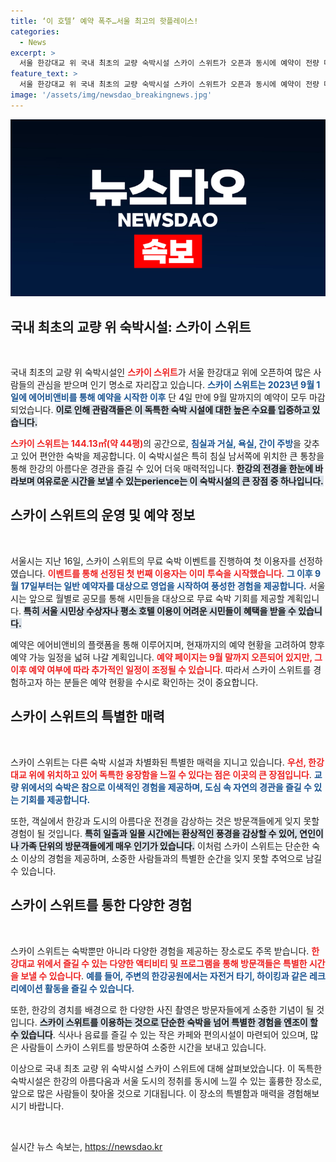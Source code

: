 ```yaml
---
title: ‘이 호텔’ 예약 폭주…서울 최고의 핫플레이스!
categories:
  - News
excerpt: >
  서울 한강대교 위 국내 최초의 교량 숙박시설 스카이 스위트가 오픈과 동시에 예약이 전량 마감됐다! 도시의 아름다운 전경을 감상하며 특별한 경험을 누릴 기회, 놓치지 마세요!
feature_text: >
  서울 한강대교 위 국내 최초의 교량 숙박시설 스카이 스위트가 오픈과 동시에 예약이 전량 마감됐다! 도시의 아름다운 전경을 감상하며 특별한 경험을 누릴 기회, 놓치지 마세요!
image: '/assets/img/newsdao_breakingnews.jpg'
---
```


<p><img src="/assets/img/newsdao_breakingnews.jpg" alt="firstkoreanews 속보" /></p>

<h2 data-ke-size="size26">국내 최초의 교량 위 숙박시설: 스카이 스위트</h2>

<p data-ke-size="size16">&nbsp;</p>

<p>국내 최초의 교량 위 숙박시설인 <b><span style="color: #ee2323;">스카이 스위트</span></b>가 서울 한강대교 위에 오픈하여 많은 사람들의 관심을 받으며 인기 명소로 자리잡고 있습니다. <b><span style="color: #1a5490;">스카이 스위트는 2023년 9월 1일에 에어비앤비를 통해 예약을 시작한 이후</span></b> 단 4일 만에 9월 말까지의 예약이 모두 마감되었습니다. <b><span style="background-color: #21538527;">이로 인해 관람객들은 이 독특한 숙박 시설에 대한 높은 수요를 입증하고 있습니다.</span></b></p>

<p><b><span style="color: #ee2323;">스카이 스위트는 144.13㎡(약 44평)</span></b>의 공간으로, <b><span style="color: #1a5490;">침실과 거실, 욕실, 간이 주방</span></b>을 갖추고 있어 편안한 숙박을 제공합니다. 이 숙박시설은 특히 침실 남서쪽에 위치한 큰 통창을 통해 한강의 아름다운 경관을 즐길 수 있어 더욱 매력적입니다. <b><span style="background-color: #21538527;">한강의 전경을 한눈에 바라보며 여유로운 시간을 보낼 수 있는perience는 이 숙박시설의 큰 장점 중 하나입니다.</span></b></p>

<h2 data-ke-size="size26">스카이 스위트의 운영 및 예약 정보</h2>

<p data-ke-size="size16">&nbsp;</p>

<p>서울시는 지난 16일, 스카이 스위트의 무료 숙박 이벤트를 진행하여 첫 이용자를 선정하였습니다. <b><span style="color: #ee2323;">이벤트를 통해 선정된 첫 번째 이용자는 이미 투숙을 시작했습니다</span></b>. <b><span style="color: #1a5490;">그 이후 9월 17일부터는 일반 예약자를 대상으로 영업을 시작하여 풍성한 경험을 제공합니다.</span></b> 서울시는 앞으로 월별로 공모를 통해 시민들을 대상으로 무료 숙박 기회를 제공할 계획입니다. <b><span style="background-color: #21538527;">특히 서울 시민상 수상자나 평소 호텔 이용이 어려운 시민들이 혜택을 받을 수 있습니다.</span></b></p>

<p>예약은 에어비앤비의 플랫폼을 통해 이루어지며, 현재까지의 예약 현황을 고려하여 향후 예약 가능 일정을 넓혀 나갈 계획입니다. <b><span style="color: #ee2323;">예약 페이지는 9월 말까지 오픈되어 있지만, 그 이후 예약 여부에 따라 추가적인 일정이 조정될 수 있습니다</span></b>. 따라서 스카이 스위트를 경험하고자 하는 분들은 예약 현황을 수시로 확인하는 것이 중요합니다.</p>

<h2 data-ke-size="size26">스카이 스위트의 특별한 매력</h2>

<p data-ke-size="size16">&nbsp;</p>

<p>스카이 스위트는 다른 숙박 시설과 차별화된 특별한 매력을 지니고 있습니다. <b><span style="color: #ee2323;">우선, 한강대교 위에 위치하고 있어 독특한 웅장함을 느낄 수 있다는 점은 이곳의 큰 장점입니다</span></b>. <b><span style="color: #1a5490;">교량 위에서의 숙박은 참으로 이색적인 경험을 제공하며, 도심 속 자연의 경관을 즐길 수 있는 기회를 제공합니다.</span></b></p>

<p>또한, 객실에서 한강과 도시의 아름다운 전경을 감상하는 것은 방문객들에게 잊지 못할 경험이 될 것입니다. <b><span style="background-color: #21538527;">특히 일출과 일몰 시간에는 환상적인 풍경을 감상할 수 있어, 연인이나 가족 단위의 방문객들에게 매우 인기가 있습니다.</span></b> 이처럼 스카이 스위트는 단순한 숙소 이상의 경험을 제공하며, 소중한 사람들과의 특별한 순간을 잊지 못할 추억으로 남길 수 있습니다.</p>

<h2 data-ke-size="size26">스카이 스위트를 통한 다양한 경험</h2>

<p data-ke-size="size16">&nbsp;</p>

<p>스카이 스위트는 숙박뿐만 아니라 다양한 경험을 제공하는 장소로도 주목 받습니다. <b><span style="color: #ee2323;">한강대교 위에서 즐길 수 있는 다양한 액티비티 및 프로그램을 통해 방문객들은 특별한 시간을 보낼 수 있습니다</span></b>. <b><span style="color: #1a5490;">예를 들어, 주변의 한강공원에서는 자전거 타기, 하이킹과 같은 레크리에이션 활동을 즐길 수 있습니다.</span></b></p>

<p>또한, 한강의 경치를 배경으로 한 다양한 사진 촬영은 방문자들에게 소중한 기념이 될 것입니다. <b><span style="background-color: #21538527;">스카이 스위트를 이용하는 것으로 단순한 숙박을 넘어 특별한 경험을 엔조이 할 수 있습니다</span></b>. 식사나 음료를 즐길 수 있는 작은 카페와 편의시설이 마련되어 있으며, 많은 사람들이 스카이 스위트를 방문하여 소중한 시간을 보내고 있습니다.</p>

<p>이상으로 국내 최초 교량 위 숙박시설 스카이 스위트에 대해 살펴보았습니다. 이 독특한 숙박시설은 한강의 아름다움과 서울 도시의 정취를 동시에 느낄 수 있는 훌륭한 장소로, 앞으로 많은 사람들이 찾아올 것으로 기대됩니다. 이 장소의 특별함과 매력을 경험해보시기 바랍니다.</p>

<p data-ke-size="size16">&nbsp;</p>
실시간 뉴스 속보는, <a href="https://newsdao.kr" rel="dofollow">https://newsdao.kr</a>


